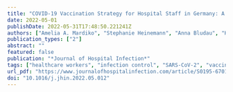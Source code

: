 ```yaml
---
title: "COVID-19 Vaccination Strategy for Hospital Staff in Germany: A Cross-Sectional Study in March-April 2021"
date: 2022-05-01
publishDate: 2022-05-31T17:48:50.221241Z
authors: ["Amelia A. Mardiko", "Stephanie Heinemann", "Anna Bludau", "Hani E. J. Kaba", "Andreas Leha", "Nicole von Maltzahn", "Nico T. Mutters", "Rasmus Leistner", "Frauke Mattner", "Simone Scheithauer"]
publication_types: ["2"]
abstract: ""
featured: false
publication: "*Journal of Hospital Infection*"
tags: ["healthcare workers", "infection control", "SARS-CoV-2", "vaccination campaign", "vaccination hesitancy"]
url_pdf: "https://www.journalofhospitalinfection.com/article/S0195-6701(22)00163-3/fulltext"
doi: "10.1016/j.jhin.2022.05.012"
---
```



